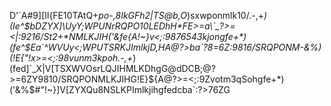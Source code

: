 D'\`A#9][Il{FE10TAtQ+*po-,8IkGFh2|TS@b,O*)sxwponmlk10/.-,+*)(Ie^$bDZYX]\UyY;WPUNrRQPO10LEDhH*FE>=a\`_?>=<|:9216/St2+*NMLKJIH('&fe{A!~}v<;:9876543kjongfe+*)(fe^$Ea\`_^WVUy<;WPUTSRKJImlkjD,HA@?>ba\`_?8=6Z:9816/SRQPONM-&%$)(!E%${"!x>=<;:98vunm3kpoh.-,+*)(fed]\`_X|V[TSXWVOsrLQJIHMLKDhgG@dDCB;@?>=6ZY9810/SRQPONMLKJIHG!E}${A@?>=<;:9Zvotm3qSohgfe+*)('&%$#"!~}]V[ZYXQu8NSLKPImlkjihgfedcba`:?>76ZG
